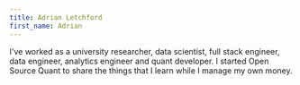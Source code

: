```yaml
---
title: Adrian Letchford
first_name: Adrian
---
```


I've worked as a university researcher, data scientist, full stack engineer, data engineer, analytics engineer and quant developer. I started Open Source Quant to share the things that I learn while I manage my own money.